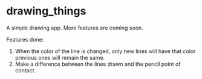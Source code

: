 # drawing_things

A simple drawing app. More features are coming soon.

Features done:

1. When the color of the line is changed, only new lines will have that color previous ones will remain the same.
2. Make a difference between the lines drawn and the pencil point of contact.


